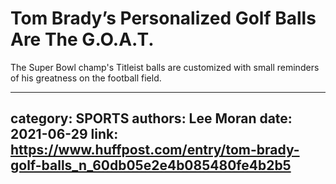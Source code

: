 # Tom Brady’s Personalized Golf Balls Are The G.O.A.T.

The Super Bowl champ's Titleist balls are customized with small reminders of his greatness on the football field.

---
category: SPORTS
authors: Lee Moran
date: 2021-06-29
link: https://www.huffpost.com/entry/tom-brady-golf-balls_n_60db05e2e4b085480fe4b2b5
---
